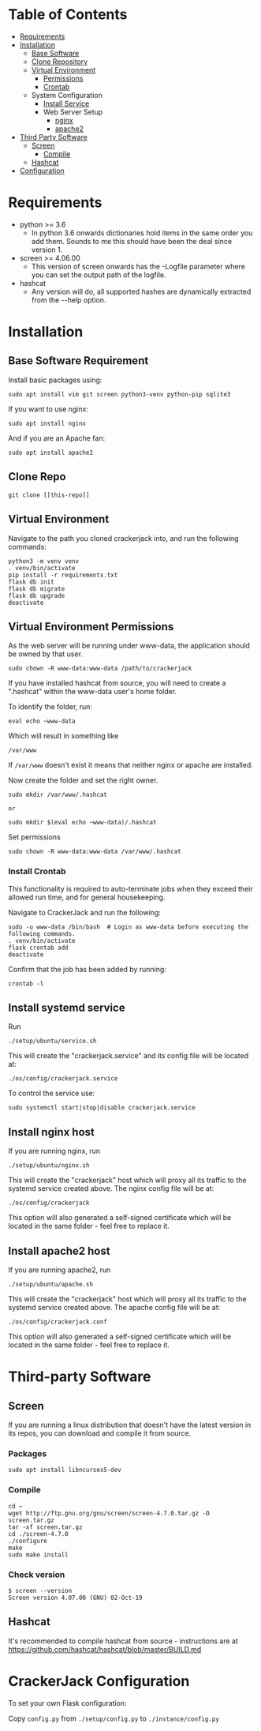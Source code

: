 # Table of Contents

- [Requirements](#requirements)
- [Installation](#installation)
  - [Base Software](#base-software-requirement)
  - [Clone Repository](#clone-repo)
  - [Virtual Environment](#virtual-environment)
    - [Permissions](#virtual-environment-permissions)
    - [Crontab](#install-crontab)
  - System Configuration
    - [Install Service](#install-systemd-service)
    - Web Server Setup
      - [nginx](#install-nginx-host)
      - [apache2](#install-apache2-host)
- [Third Party Software](#third-party-software)
  - [Screen](#screen)
    - [Compile](#compile)
  - [Hashcat](#hashcat)
- [Configuration](#crackerjack-configuration)

# Requirements

* python >= 3.6
    * In python 3.6 onwards dictionaries hold items in the same order you add them. Sounds to me this should have been the deal since version 1.
* screen >= 4.06.00
    * This version of screen onwards has the -Logfile parameter where you can set the output path of the logfile.
* hashcat
    * Any version will do, all supported hashes are dynamically extracted from the --help option.

# Installation

## Base Software Requirement
Install basic packages using:
```
sudo apt install vim git screen python3-venv python-pip sqlite3
```

If you want to use nginx:
```
sudo apt install nginx
```
And if you are an Apache fan:
```
sudo apt install apache2
```

## Clone Repo

```
git clone [[this-repo]]
```

## Virtual Environment
Navigate to the path you cloned crackerjack into, and run the following commands:

```
python3 -m venv venv
. venv/bin/activate
pip install -r requirements.txt
flask db init
flask db migrate
flask db upgrade
deactivate
```

## Virtual Environment Permissions
As the web server will be running under www-data, the application should be owned by that user.
```
sudo chown -R www-data:www-data /path/to/crackerjack
```

If you have installed hashcat from source, you will need to create a ".hashcat" within the www-data user's home folder.

To identify the folder, run:

```
eval echo ~www-data
```
Which will result in something like
```
/var/www
```
If `/var/www` doesn't exist it means that neither nginx or apache are installed.

Now create the folder and set the right owner.
```
sudo mkdir /var/www/.hashcat

or

sudo mkdir $(eval echo ~www-data)/.hashcat
```
Set permissions
```
sudo chown -R www-data:www-data /var/www/.hashcat
```

### Install Crontab

This functionality is required to auto-terminate jobs when they exceed their allowed run time, and for general housekeeping.

Navigate to CrackerJack and run the following:

```
sudo -u www-data /bin/bash  # Login as www-data before executing the following commands.
. venv/bin/activate
flask crontab add
deactivate
```

Confirm that the job has been added by running:
```
crontab -l
```

## Install systemd service
Run
```
./setup/ubuntu/service.sh
```
This will create the "crackerjack.service" and its config file will be located at:
```
./os/config/crackerjack.service
```
To control the service use:
```
sudo systemctl start|stop|disable crackerjack.service
```

## Install nginx host
If you are running nginx, run
```
./setup/ubuntu/nginx.sh
```
This will create the "crackerjack" host which will proxy all its traffic to the systemd service created above. The nginx config file will be at:
```
./os/config/crackerjack
```
This option will also generated a self-signed certificate which will be located in the same folder - feel free to replace it.

## Install apache2 host
If you are running apache2, run
```
./setup/ubuntu/apache.sh
```
This will create the "crackerjack" host which will proxy all its traffic to the systemd service created above. The apache config file will be at:
```
./os/config/crackerjack.conf
```
This option will also generated a self-signed certificate which will be located in the same folder - feel free to replace it.

# Third-party Software

## Screen

If you are running a linux distribution that doesn't have the latest version in its repos, you can download and compile it from source.

### Packages
```
sudo apt install libncurses5-dev
```

### Compile
```
cd ~
wget http://ftp.gnu.org/gnu/screen/screen-4.7.0.tar.gz -O screen.tar.gz
tar -xf screen.tar.gz
cd ./screen-4.7.0
./configure
make
sudo make install
```

### Check version
```
$ screen --version
Screen version 4.07.00 (GNU) 02-Oct-19
```

## Hashcat

It's recommended to compile hashcat from source - instructions are at https://github.com/hashcat/hashcat/blob/master/BUILD.md

# CrackerJack Configuration

To set your own Flask configuration:
 
Copy `config.py` from `./setup/config.py` to `./instance/config.py`